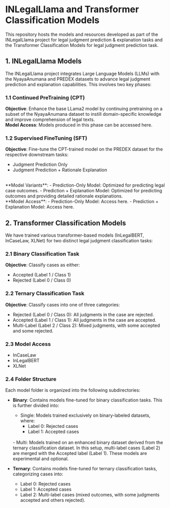 # INLegalLlama and Transformer Classification Models

This repository hosts the models and resources developed as part of the INLegalLlama project for legal judgment prediction & explanation tasks and the Transformer Classification Models for legal judgment prediction task.

## 1. INLegalLlama Models
The INLegalLlama project integrates Large Language Models (LLMs) with the NyayaAnumana and PREDEX datasets to advance legal judgment prediction and explanation capabilities. This involves two key phases:

### 1.1 Continued PreTraining (CPT)
**Objective**: Enhance the base LLama2 model by continuing pretraining on a subset of the NyayaAnumana dataset to instill domain-specific knowledge and improve comprehension of legal texts.<br/>
**Model Access**: Models produced in this phase can be accessed here.

### 1.2 Supervised FineTuning (SFT)
**Objective**: Fine-tune the CPT-trained model on the PREDEX dataset for the respective downstream tasks:
 - Judgment Prediction Only
 - Judgment Prediction + Rationale Explanation
<br/>
**Model Variants**:
 - Prediction-Only Model: Optimized for predicting legal case outcomes.
 - Prediction + Explanation Model: Optimized for predicting outcomes and providing detailed rationale explanations.
<br/>
**Model Access**:
 - Prediction-Only Model: Access here.
 - Prediction + Explanation Model: Access here.

## 2. Transformer Classification Models
We have trained various transformer-based models (InLegalBERT, InCaseLaw, XLNet) for two distinct legal judgment classification tasks:

### 2.1 Binary Classification Task
**Objective**: Classify cases as either:
   - Accepted (Label 1 / Class 1)
   - Rejected (Label 0 / Class 0)
### 2.2 Ternary Classification Task
**Objective**: Classify cases into one of three categories:
   - Rejected (Label 0 / Class 0): All judgments in the case are rejected.
   - Accepted (Label 1 / Class 1): All judgments in the case are accepted.
   - Multi-Label (Label 2 / Class 2): Mixed judgments, with some accepted and some rejected.

### 2.3 Model Access
 - InCaseLaw
 - InLegalBERT
 - XLNet

### 2.4 Folder Structure
Each model folder is organized into the following subdirectories:

 - **Binary**: Contains models fine-tuned for binary classification tasks. This is further divided into:<br/>
    - Single: Models trained exclusively on binary-labeled datasets, where:
        - Label 0: Rejected cases
        - Label 1: Accepted cases
   <br/>
    - Multi: Models trained on an enhanced binary dataset derived from the ternary classification dataset. In this setup, multi-label cases (Label 2) are merged with the Accepted label (Label 1). These models are experimental and optional.
 - **Ternary**: Contains models fine-tuned for ternary classification tasks, categorizing cases into:

    - Label 0: Rejected cases
    - Label 1: Accepted cases
    - Label 2: Multi-label cases (mixed outcomes, with some judgments accepted and others rejected).
